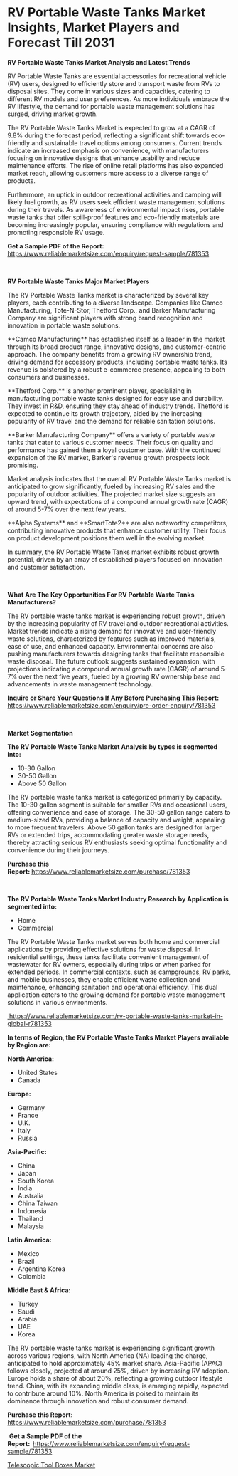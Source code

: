 <p><h1>RV Portable Waste Tanks Market Insights, Market Players and Forecast Till 2031</h1></p><p><strong>RV Portable Waste Tanks Market Analysis and Latest Trends</strong></p>
<p><p>RV Portable Waste Tanks are essential accessories for recreational vehicle (RV) users, designed to efficiently store and transport waste from RVs to disposal sites. They come in various sizes and capacities, catering to different RV models and user preferences. As more individuals embrace the RV lifestyle, the demand for portable waste management solutions has surged, driving market growth.</p><p>The RV Portable Waste Tanks Market is expected to grow at a CAGR of 9.8% during the forecast period, reflecting a significant shift towards eco-friendly and sustainable travel options among consumers. Current trends indicate an increased emphasis on convenience, with manufacturers focusing on innovative designs that enhance usability and reduce maintenance efforts. The rise of online retail platforms has also expanded market reach, allowing customers more access to a diverse range of products.</p><p>Furthermore, an uptick in outdoor recreational activities and camping will likely fuel growth, as RV users seek efficient waste management solutions during their travels. As awareness of environmental impact rises, portable waste tanks that offer spill-proof features and eco-friendly materials are becoming increasingly popular, ensuring compliance with regulations and promoting responsible RV usage.</p></p>
<p><strong>Get a Sample PDF of the Report:&nbsp;</strong> <a href="https://www.reliablemarketsize.com/enquiry/request-sample/781353?utm_campaign=1720&utm_medium=2&utm_source=Github&utm_content=ia&utm_term=30122024&utm_id=rv-portable-waste-tanks">https://www.reliablemarketsize.com/enquiry/request-sample/781353</a></p>
<p>&nbsp;</p>
<p><strong>RV Portable Waste Tanks Major Market Players</strong></p>
<p><p>The RV Portable Waste Tanks market is characterized by several key players, each contributing to a diverse landscape. Companies like Camco Manufacturing, Tote-N-Stor, Thetford Corp., and Barker Manufacturing Company are significant players with strong brand recognition and innovation in portable waste solutions.</p><p>**Camco Manufacturing** has established itself as a leader in the market through its broad product range, innovative designs, and customer-centric approach. The company benefits from a growing RV ownership trend, driving demand for accessory products, including portable waste tanks. Its revenue is bolstered by a robust e-commerce presence, appealing to both consumers and businesses.</p><p>**Thetford Corp.** is another prominent player, specializing in manufacturing portable waste tanks designed for easy use and durability. They invest in R&D, ensuring they stay ahead of industry trends. Thetford is expected to continue its growth trajectory, aided by the increasing popularity of RV travel and the demand for reliable sanitation solutions.</p><p>**Barker Manufacturing Company** offers a variety of portable waste tanks that cater to various customer needs. Their focus on quality and performance has gained them a loyal customer base. With the continued expansion of the RV market, Barker's revenue growth prospects look promising.</p><p>Market analysis indicates that the overall RV Portable Waste Tanks market is anticipated to grow significantly, fueled by increasing RV sales and the popularity of outdoor activities. The projected market size suggests an upward trend, with expectations of a compound annual growth rate (CAGR) of around 5-7% over the next few years.</p><p>**Alpha Systems** and **SmartTote2** are also noteworthy competitors, contributing innovative products that enhance customer utility. Their focus on product development positions them well in the evolving market.</p><p>In summary, the RV Portable Waste Tanks market exhibits robust growth potential, driven by an array of established players focused on innovation and customer satisfaction.</p></p>
<p>&nbsp;</p>
<p><strong>What Are The Key Opportunities For RV Portable Waste Tanks Manufacturers?</strong></p>
<p><p>The RV portable waste tanks market is experiencing robust growth, driven by the increasing popularity of RV travel and outdoor recreational activities. Market trends indicate a rising demand for innovative and user-friendly waste solutions, characterized by features such as improved materials, ease of use, and enhanced capacity. Environmental concerns are also pushing manufacturers towards designing tanks that facilitate responsible waste disposal. The future outlook suggests sustained expansion, with projections indicating a compound annual growth rate (CAGR) of around 5-7% over the next five years, fueled by a growing RV ownership base and advancements in waste management technology.</p></p>
<p><strong>Inquire or Share Your Questions If Any Before Purchasing This Report:</strong> <a href="https://www.reliablemarketsize.com/enquiry/pre-order-enquiry/781353?utm_campaign=1720&utm_medium=2&utm_source=Github&utm_content=ia&utm_term=30122024&utm_id=rv-portable-waste-tanks">https://www.reliablemarketsize.com/enquiry/pre-order-enquiry/781353</a></p>
<p>&nbsp;</p>
<p><strong>Market Segmentation</strong></p>
<p><strong>The RV Portable Waste Tanks Market Analysis by types is segmented into:</strong></p>
<p><ul><li>10-30 Gallon</li><li>30-50 Gallon</li><li>Above 50 Gallon</li></ul></p>
<p><p>The RV portable waste tanks market is categorized primarily by capacity. The 10-30 gallon segment is suitable for smaller RVs and occasional users, offering convenience and ease of storage. The 30-50 gallon range caters to medium-sized RVs, providing a balance of capacity and weight, appealing to more frequent travelers. Above 50 gallon tanks are designed for larger RVs or extended trips, accommodating greater waste storage needs, thereby attracting serious RV enthusiasts seeking optimal functionality and convenience during their journeys.</p></p>
<p><strong>Purchase this Report:&nbsp;</strong><a href="https://www.reliablemarketsize.com/purchase/781353?utm_campaign=1720&utm_medium=2&utm_source=Github&utm_content=ia&utm_term=30122024&utm_id=rv-portable-waste-tanks">https://www.reliablemarketsize.com/purchase/781353</a></p>
<p>&nbsp;</p>
<p><strong>The RV Portable Waste Tanks Market Industry Research by Application is segmented into:</strong></p>
<p><ul><li>Home</li><li>Commercial</li></ul></p>
<p><p>The RV Portable Waste Tanks market serves both home and commercial applications by providing effective solutions for waste disposal. In residential settings, these tanks facilitate convenient management of wastewater for RV owners, especially during trips or when parked for extended periods. In commercial contexts, such as campgrounds, RV parks, and mobile businesses, they enable efficient waste collection and maintenance, enhancing sanitation and operational efficiency. This dual application caters to the growing demand for portable waste management solutions in various environments.</p></p>
<p><a href="https://www.reliablemarketsize.com/rv-portable-waste-tanks-market-in-global-r781353?utm_campaign=1720&utm_medium=2&utm_source=Github&utm_content=ia&utm_term=30122024&utm_id=rv-portable-waste-tanks">&nbsp;https://www.reliablemarketsize.com/rv-portable-waste-tanks-market-in-global-r781353</a></p>
<p><strong>In terms of Region, the RV Portable Waste Tanks Market Players available by Region are:</strong></p>
<p>
    <p> <strong> North America: </strong>
        <ul>
            <li>United States</li>
            <li>Canada</li>
        </ul>
        </p> 
    <p> <strong> Europe: </strong>
        <ul>
            <li>Germany</li>
            <li>France</li>
            <li>U.K.</li>
            <li>Italy</li>
            <li>Russia</li>
        </ul>
        </p> 
    <p> <strong> Asia-Pacific: </strong>
        <ul>
            <li>China</li>
            <li>Japan</li>
            <li>South Korea</li>
            <li>India</li>
            <li>Australia</li>
            <li>China Taiwan</li>
            <li>Indonesia</li>
            <li>Thailand</li>
            <li>Malaysia</li>
        </ul>
        </p> 
    <p> <strong> Latin America: </strong>
        <ul>
            <li>Mexico</li>
            <li>Brazil</li>
            <li>Argentina Korea</li>
            <li>Colombia</li>
        </ul>
        </p> 
    <p> <strong> Middle East & Africa: </strong>
        <ul>
            <li>Turkey</li>
            <li>Saudi</li>
            <li>Arabia</li>
            <li>UAE</li>
            <li>Korea</li>
        </ul>
    </p>
    </p>
<p><p>The RV portable waste tanks market is experiencing significant growth across various regions, with North America (NA) leading the charge, anticipated to hold approximately 45% market share. Asia-Pacific (APAC) follows closely, projected at around 25%, driven by increasing RV adoption. Europe holds a share of about 20%, reflecting a growing outdoor lifestyle trend. China, with its expanding middle class, is emerging rapidly, expected to contribute around 10%. North America is poised to maintain its dominance through innovation and robust consumer demand.</p></p>
<p><strong>Purchase this Report: </strong><a href="https://www.reliablemarketsize.com/purchase/781353?utm_campaign=1720&utm_medium=2&utm_source=Github&utm_content=ia&utm_term=30122024&utm_id=rv-portable-waste-tanks">https://www.reliablemarketsize.com/purchase/781353</a></p>
<p>&nbsp;<strong>Get a Sample PDF of the Report:&nbsp;&nbsp;</strong><a href="https://www.reliablemarketsize.com/enquiry/request-sample/781353?utm_campaign=1720&utm_medium=2&utm_source=Github&utm_content=ia&utm_term=30122024&utm_id=rv-portable-waste-tanks">https://www.reliablemarketsize.com/enquiry/request-sample/781353</a></p>
<p><strong></strong></p>
<p><p><a href="https://github.com/willjis/Market-Research-Report-List-1/blob/main/telescopic-tool-boxes-market.md?utm_campaign=1720&utm_medium=2&utm_source=Github&utm_content=ia&utm_term=30122024&utm_id=rv-portable-waste-tanks">Telescopic Tool Boxes Market</a></p></p>